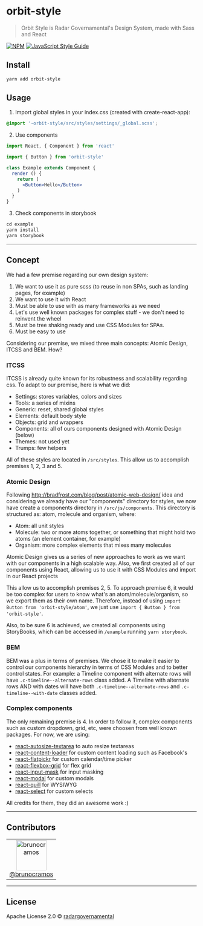 # orbit-style

> Orbit Style is Radar Governamental's Design System, made with Sass and React

[![NPM](https://img.shields.io/npm/v/orbit-style.svg)](https://www.npmjs.com/package/orbit-style) [![JavaScript Style Guide](https://img.shields.io/badge/code_style-standard-brightgreen.svg)](https://standardjs.com)

## Install

```bash
yarn add orbit-style
```

## Usage

1. Import global styles in your index.css (created with create-react-app):
```css
@import '~orbit-style/src/styles/settings/_global.scss';
```

2. Use components

```jsx
import React, { Component } from 'react'

import { Button } from 'orbit-style'

class Example extends Component {
  render () {
    return (
      <Button>Hello</Button>
    )
  }
}
```

3. Check components in storybook

```jsx
cd example
yarn install
yarn storybook
```

----

## Concept

We had a few premise regarding our own design system:

1. We want to use it as pure scss (to reuse in non SPAs, such as landing pages, for example)
2. We want to use it with React
3. Must be able to use with as many frameworks as we need
4. Let's use well known packages for complex stuff - we don't need to reinvent the wheel
5. Must be tree shaking ready and use CSS Modules for SPAs.
6. Must be easy to use

Considering our premise, we mixed three main concepts: Atomic Design, ITCSS and BEM. How?

### ITCSS

ITCSS is already quite known for its robustness and scalability regarding css. To adapt to our premise, here is what we did:

- Settings: stores variables, colors and sizes
- Tools: a series of mixins
- Generic: reset, shared global styles
- Elements: default body style
- Objects: grid and wrappers
- Components: all of ours components designed with Atomic Design (below)
- Themes: not used yet
- Trumps: few helpers

All of these styles are located in `/src/styles`.
This allow us to accomplish premises 1, 2, 3 and 5.

### Atomic Design

Following http://bradfrost.com/blog/post/atomic-web-design/ idea and considering we already have our "components" directory for styles, we now have create a components directory in `/src/js/components`. This directory is structured as: atom, molecule and organism, where:

- Atom: all unit styles
- Molecule: two or more atoms together, or something that might hold two atoms (an element container, for example)
- Organism: more complex elements that mixes many molecules

Atomic Design gives us a series of new approaches to work as we want with our components in a high scalable way. Also, we first created all of our components using React, allowing us to use it with CSS Modules and import in our React projects

This allow us to accomplish premises 2, 5. To approach premise 6, it would be too complex for users to know what's an atom/molecule/organism, so we export them as their own name. Therefore, instead of using `import Button from 'orbit-style/atom'`, we just use `import { Button } from 'orbit-style'`.

Also, to be sure 6 is achieved, we created all components using StoryBooks, which can be accessed in `/example` running `yarn storybook`.

### BEM

BEM was a plus in terms of premises. We chose it to make it easier to control our components hierarchy in terms of CSS Modules and to better control states.
For example: a Timeline component with alternate rows will have `.c-timeline--alternate-rows` class added. A Timeline with alternate rows AND with dates will have both `.c-timeline--alternate-rows` and `.c-timeline--with-date` classes added.

### Complex components

The only remaining premise is 4. In order to follow it, complex components such as custom dropdown, grid, etc, were choosen from well known packages. For now, we are using:

- [react-autosize-textarea](https://github.com/buildo/react-autosize-textarea) to auto resize textareas
- [react-content-loader](https://github.com/danilowoz/react-content-loader) for custom content loading such as Facebook's
- [react-flatpickr](https://github.com/coderhaoxin/react-flatpickr) for custom calendar/time picker
- [react-flexbox-grid](https://github.com/roylee0704/react-flexbox-grid) for flex grid
- [react-input-mask](https://github.com/sanniassin/react-input-mask) for input masking
- [react-modal](https://github.com/reactjs/react-modal) for custom modals
- [react-quill](https://github.com/zenoamaro/react-quill) for WYSIWYG
- [react-select](https://github.com/JedWatson/react-select) for custom selects

All credits for them, they did an awesome work :)

---

## Contributors

<table>
  <tbody>
    <tr>
      <td align="center">
        <a href="https://github.com/brunocramos">
          <img src="https://avatars.githubusercontent.com/u/4956907?v=4" title="brunocramos" width="80" height="80"><br />
          @brunocramos
        </a>
      </td>
    </tr>
  </tbody>
</table>


---

## License

Apache License 2.0 © [radargovernamental](https://github.com/radargovernamental/orbit-style)
